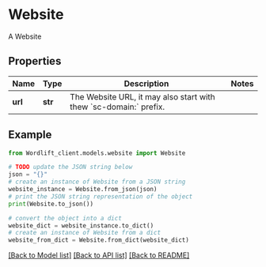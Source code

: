 # Website

A Website

## Properties

Name | Type | Description | Notes
------------ | ------------- | ------------- | -------------
**url** | **str** | The Website URL, it may also start with thew &#x60;sc-domain:&#x60; prefix. | 

## Example

```python
from Wordlift_client.models.website import Website

# TODO update the JSON string below
json = "{}"
# create an instance of Website from a JSON string
website_instance = Website.from_json(json)
# print the JSON string representation of the object
print(Website.to_json())

# convert the object into a dict
website_dict = website_instance.to_dict()
# create an instance of Website from a dict
website_from_dict = Website.from_dict(website_dict)
```
[[Back to Model list]](../README.md#documentation-for-models) [[Back to API list]](../README.md#documentation-for-api-endpoints) [[Back to README]](../README.md)



